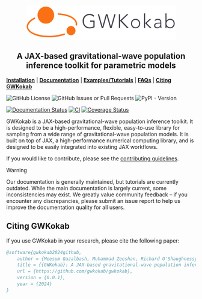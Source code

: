 <div align="center">
<a href="https://gwkokab.readthedocs.io">
<img src="https://raw.githubusercontent.com/gwkokab/gwkokab/main/docs/source/_static/logo.png" alt="logo" width="400px" height="90px"></img>
</a>
</div>

<h2 align="center">
A JAX-based gravitational-wave population inference toolkit for parametric models
</h2>

[**Installation**](https://gwkokab.readthedocs.io/en/latest/installation.html) |
[**Documentation**](https://gwkokab.readthedocs.io/) |
[**Examples/Tutorials**](https://gwkokab.readthedocs.io/en/latest/examples.html) |
[**FAQs**](https://gwkokab.readthedocs.io/en/latest/FAQs.html) |
[**Citing GWKokab**](#citing-gwkokab)

![GitHub License](https://img.shields.io/github/license/gwkokab/gwkokab?logo=open-source-initiative&logoColor=white&color=blue)
![GitHub Issues or Pull Requests](https://img.shields.io/github/issues/gwkokab/gwkokab)
![PyPI - Version](https://img.shields.io/pypi/v/gwkokab)

[![Documentation Status](https://img.shields.io/readthedocs/gwkokab?logo=Read-the-Docs)](https://gwkokab.readthedocs.io/en/latest/?badge=latest)
[![CI](https://github.com/gwkokab/gwkokab/actions/workflows/ci.yml/badge.svg)](https://github.com/gwkokab/gwkokab/actions/workflows/ci.yml)
[![Coverage Status](https://img.shields.io/coverallsCoverage/github/gwkokab/gwkokab)](https://coveralls.io/github/gwkokab/gwkokab?branch=main)

GWKokab is a JAX-based gravitational-wave population inference toolkit. It is designed to be a high-performance, flexible, easy-to-use library for sampling from a wide range of gravitational-wave population models. It is built on top of JAX, a high-performance numerical computing library, and is designed to be easily integrated into existing JAX workflows.

If you would like to contribute, please see the [contributing guidelines](https://gwkokab.readthedocs.io/en/latest/dev_docs/contributing.html).

> [!WARNING]
> Our documentation is generally maintained, but tutorials are currently outdated. While the main documentation is largely current, some inconsistencies may exist. We greatly value community feedback – if you encounter any discrepancies, please submit an issue report to help us improve the documentation quality for all users.

## Citing GWKokab

If you use GWKokab in your research, please cite the following paper:

```bibtex
@software{gwkokab2024github,
    author = {Meesum Qazalbash, Muhammad Zeeshan, Richard O'Shaughnessy},
    title = {{GWKokab}: A JAX-based gravitational-wave population inference toolkit for parametric models},
    url = {https://github.com/gwkokab/gwkokab},
    version = {0.0.1},
    year = {2024}
}
```

